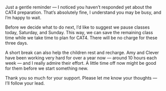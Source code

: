 Just a gentle reminder — I noticed you haven’t responded yet about the CAT4 preparation. That’s absolutely fine, I understand you may be busy, and I’m happy to wait.

Before we decide what to do next, I’d like to suggest we pause classes today, Saturday, and Sunday. This way, we can save the remaining class time while we take time to plan for CAT4. There will be no charge for these three days.

A short break can also help the children rest and recharge. Amy and Clever have been working very hard for over a year now — around 10 hours each week — and I really admire their effort. A little time off now might be good for them before we start something new.

Thank you so much for your support. Please let me know your thoughts — I’ll follow your lead.


